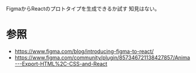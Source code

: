 FigmaからReactのプロトタイプを生成できるか試す
知見はない。

# 参照
- https://www.figma.com/blog/introducing-figma-to-react/
- https://www.figma.com/community/plugin/857346721138427857/Anima---Export-HTML%2C-CSS-and-React